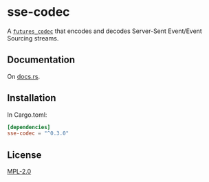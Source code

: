 # sse-codec
A [`futures_codec`](https://crates.io/crates/futures_codec) that encodes and decodes Server-Sent Event/Event Sourcing streams.

## Documentation
On [docs.rs](https://docs.rs/sse-codec).

## Installation
In Cargo.toml:
```toml
[dependencies]
sse-codec = "^0.3.0"
```

## License
[MPL-2.0](./LICENSE)
